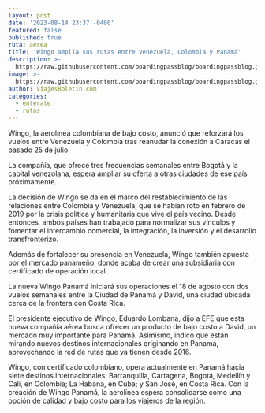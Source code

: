 ```yaml
---
layout: post
date: '2023-08-14 23:37 -0400'
featured: false
published: true
ruta: aerea
title: 'Wingo amplía sus rutas entre Venezuela, Colombia y Panamá'
description: >-
  https://raw.githubusercontent.com/boardingpassblog/boardingpassblog.github.io/main/assets/images/wingopanama.jpg
image: >-
  https://raw.githubusercontent.com/boardingpassblog/boardingpassblog.github.io/main/assets/images/wingopanama.jpg
author: ViajesBoletin.com
categories:
  - enterate
  - rutas
---
```

Wingo, la aerolínea colombiana de bajo costo, anunció que reforzará los vuelos entre Venezuela y Colombia tras reanudar la conexión a Caracas el pasado 25 de julio. 

La compañía, que ofrece tres frecuencias semanales entre Bogotá y la capital venezolana, espera ampliar su oferta a otras ciudades de ese país próximamente. 

La decisión de Wingo se da en el marco del restablecimiento de las relaciones entre Colombia y Venezuela, que se habían roto en febrero de 2019 por la crisis política y humanitaria que vive el país vecino. 
Desde entonces, ambos países han trabajado para normalizar sus vínculos y fomentar el intercambio comercial, la integración, la inversión y el desarrollo transfronterizo. 

Además de fortalecer su presencia en Venezuela, Wingo también apuesta por el mercado panameño, donde acaba de crear una subsidiaria con certificado de operación local. 

La nueva Wingo Panamá iniciará sus operaciones el 18 de agosto con dos vuelos semanales entre la Ciudad de Panamá y David, una ciudad ubicada cerca de la frontera con Costa Rica. 

El presidente ejecutivo de Wingo, Eduardo Lombana, dijo a EFE que esta nueva compañía aérea busca ofrecer un producto de bajo costo a David, un mercado muy importante para Panamá. Asimismo, indicó que están mirando nuevos destinos internacionales originando en Panamá, aprovechando la red de rutas que ya tienen desde 2016. 

Wingo, con certificado colombiano, opera actualmente en Panamá hacia siete destinos internacionales: Barranquilla, Cartagena, Bogotá, Medellín y Cali, en Colombia; La Habana, en Cuba; y San José, en Costa Rica. Con la creación de Wingo Panamá, la aerolínea espera consolidarse como una opción de calidad y bajo costo para los viajeros de la región.
